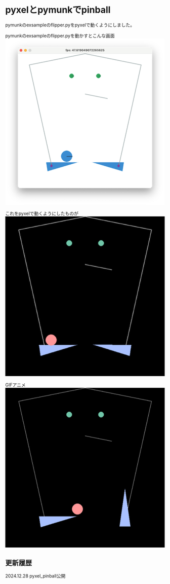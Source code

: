 # pyxelとpymunkでpinball
pymunkのexsampleのflipper.pyをpyxelで動くようにしました。  

pymunkのexsampleのflipper.pyを動かすとこんな画面  
![SS](pymunk_flipper.png)

これをpyxelで動くようにしたものが  
![SS](pyxel_flipper.png)

GIFアニメ  
![GIF](pyxel_flipper.gif)

## 更新履歴
2024.12.28 pyxel_pinball公開

